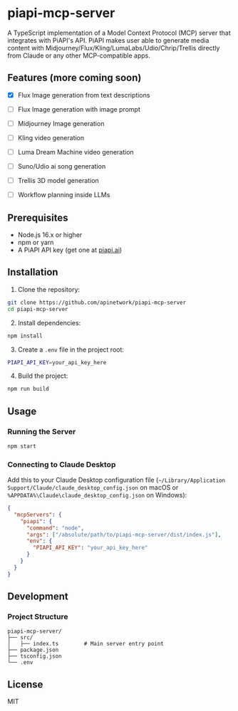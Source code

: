 # piapi-mcp-server
A TypeScript implementation of a Model Context Protocol (MCP) server that integrates with PiAPI's API. PiAPI makes user able to generate media content with Midjourney/Flux/Kling/LumaLabs/Udio/Chrip/Trellis directly from Claude or any other MCP-compatible apps.

## Features (more coming soon)

- [x] Flux Image generation from text descriptions
- [ ] Flux Image generation with image prompt
- [ ] Midjourney Image generation
- [ ] Kling video generation
- [ ] Luma Dream Machine video generation
- [ ] Suno/Udio ai song generation
- [ ] Trellis 3D model generation
- [ ] Workflow planning inside LLMs


## Prerequisites

- Node.js 16.x or higher
- npm or yarn
- A PiAPI API key (get one at [piapi.ai](https://piapi.ai/workspace/key))

## Installation

1. Clone the repository:
```bash
git clone https://github.com/apinetwork/piapi-mcp-server
cd piapi-mcp-server
```

2. Install dependencies:
```bash
npm install
```

3. Create a `.env` file in the project root:
```bash
PIAPI_API_KEY=your_api_key_here
```

4. Build the project:
```bash
npm run build
```

## Usage

### Running the Server

```bash
npm start
```

### Connecting to Claude Desktop

Add this to your Claude Desktop configuration file (`~/Library/Application Support/Claude/claude_desktop_config.json` on macOS or `%APPDATA%\Claude\claude_desktop_config.json` on Windows):

```json
{
  "mcpServers": {
    "piapi": {
      "command": "node",
      "args": ["/absolute/path/to/piapi-mcp-server/dist/index.js"],
      "env": {
        "PIAPI_API_KEY": "your_api_key_here"
      }
    }
  }
}
```

## Development

### Project Structure
```
piapi-mcp-server/
├── src/
│   ├── index.ts        # Main server entry point
├── package.json
├── tsconfig.json
└── .env
```


## License

MIT
